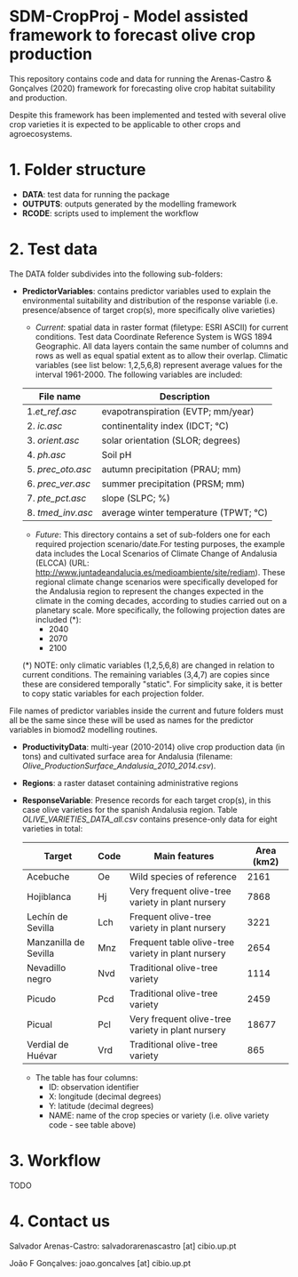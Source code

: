 # SDM-CropProj - Model assisted framework to forecast olive crop production

This repository contains code and data for running the Arenas-Castro & Gonçalves (2020) 
framework for forecasting olive crop habitat suitability and production. 

Despite this framework has been implemented and tested with several olive crop varieties 
it is expected to be applicable to other crops and agroecosystems.

# 1. Folder structure

- __DATA__: test data for running the package
- __OUTPUTS__: outputs generated by the modelling framework
- __RCODE__: scripts used to implement the workflow

# 2. Test data

The DATA folder subdivides into the following sub-folders:

- __PredictorVariables__: contains predictor variables used to explain the environmental 
suitability and distribution of the response variable (i.e. presence/absence of target 
crop(s), more specifically olive varieties)

   - _Current_: spatial data in raster format (filetype: ESRI ASCII) for current conditions. 
   Test data Coordinate Reference System is WGS 1894 Geographic. All data layers contain the same 
   number of columns and rows as well as equal spatial extent as to allow their overlap. 
   Climatic variables (see list below: 1,2,5,6,8) represent average values for the interval 1961-2000. 
   The following variables are included:

   |File name           |Description                           |
   |--------------------|--------------------------------------|
   |1._et_ref.asc_      |evapotranspiration (EVTP; mm/year)    |
   |2. _ic.asc_         |continentality index (IDCT; °C)       |
   |3. _orient.asc_     |solar orientation (SLOR; degrees)     |
   |4. _ph.asc_         |Soil pH                               |
   |5. _prec_oto.asc_   |autumn precipitation (PRAU; mm)       |
   |6. _prec_ver.asc_   |summer precipitation (PRSM; mm)       |
   |7. _pte_pct.asc_    |slope (SLPC; %)                       |
   |8. _tmed_inv.asc_   |average winter temperature (TPWT; °C) |

   - _Future_: This directory contains a set of sub-folders one for each required projection 
   scenario/date.For testing purposes, the example data includes the Local Scenarios of Climate 
   Change of Andalusia (ELCCA) (URL: http://www.juntadeandalucia.es/medioambiente/site/rediam). 
   These regional climate change scenarios were specifically developed for the Andalusia region 
   to represent the changes expected in the climate in the coming decades, according to studies 
   carried out on a planetary scale. More specifically, the following projection dates are 
   included (*): 
      - 2040
      - 2070
      - 2100

   (*) NOTE: only climatic variables (1,2,5,6,8) are changed in relation to current conditions. 
    The remaining variables (3,4,7) are copies since these are considered temporally "static". 
    For simplicity sake, it is better to copy static variables for each projection folder.

File names of predictor variables inside the current and future folders must all be the same 
since these will be used as names for the predictor variables in biomod2 modelling routines.

- __ProductivityData__: multi-year (2010-2014) olive crop production data (in tons) 
and cultivated surface area for Andalusia (filename: _Olive_ProductionSurface_Andalusia_2010_2014.csv_).

- __Regions__: a raster dataset containing administrative regions

- __ResponseVariable__: Presence records for each target crop(s), in this case olive varieties for the 
spanish Andalusia region. Table _OLIVE_VARIETIES_DATA_all.csv_ contains presence-only data for eight 
varieties in total:

   |Target                | Code | Main features                                      | Area (km2) |
   |----------------------|------|----------------------------------------------------|------------|
   |Acebuche              | Oe   | Wild species of reference                          | 2161       |
   |Hojiblanca            | Hj   | Very frequent olive-tree variety in plant nursery  | 7868       |
   |Lechín de Sevilla     | Lch  | Frequent olive-tree variety in plant nursery       | 3221       |
   |Manzanilla de Sevilla | Mnz  | Frequent table olive-tree variety in plant nursery | 2654       |
   |Nevadillo negro       | Nvd  | Traditional olive-tree variety                     | 1114       |
   |Picudo                | Pcd  | Traditional olive-tree variety                     | 2459       |
   |Picual                | Pcl  | Very frequent olive-tree variety in plant nursery  | 18677      |
   |Verdial de Huévar     | Vrd  | Traditional olive-tree variety                     | 865        |

   - The table has four columns:
      - ID: observation identifier	
      - X: longitude (decimal degrees)
      - Y: latitude (decimal degrees)
      - NAME: name of the crop species or variety (i.e. olive variety code - see table above)


# 3. Workflow

TODO

# 4. Contact us

Salvador Arenas-Castro: salvadorarenascastro [at] cibio.up.pt

João F Gonçalves: joao.goncalves [at] cibio.up.pt
